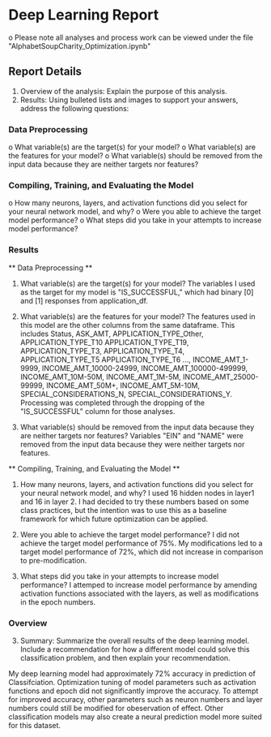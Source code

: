 # Deep Learning Report #

o	Please note all analyses and process work can be viewed under the file "AlphabetSoupCharity_Optimization.ipynb"

## Report Details ##

1.	Overview of the analysis: Explain the purpose of this analysis.
2.	Results: Using bulleted lists and images to support your answers, address the following questions:
   
### Data Preprocessing ###
o	What variable(s) are the target(s) for your model?
o	What variable(s) are the features for your model?
o	What variable(s) should be removed from the input data because they are neither targets nor features?

### Compiling, Training, and Evaluating the Model ###
o	How many neurons, layers, and activation functions did you select for your neural network model, and why?
o	Were you able to achieve the target model performance?
o	What steps did you take in your attempts to increase model performance?

### Results ###

** Data Preprocessing **

1. What variable(s) are the target(s) for your model?
   The variables I used as the target for my model is "IS_SUCCESSFUL," which had binary [0] and [1] responses from application_df.
   
2. What variable(s) are the features for your model?
   The features used in this model are the other columns from the same dataframe. This includes Status, ASK_AMT, APPLICATION_TYPE_Other, APPLICATION_TYPE_T10	APPLICATION_TYPE_T19, APPLICATION_TYPE_T3, APPLICATION_TYPE_T4, APPLICATION_TYPE_T5	APPLICATION_TYPE_T6	..., INCOME_AMT_1-9999, INCOME_AMT_10000-24999, INCOME_AMT_100000-499999, INCOME_AMT_10M-50M, INCOME_AMT_1M-5M, INCOME_AMT_25000-99999, INCOME_AMT_50M+, INCOME_AMT_5M-10M, SPECIAL_CONSIDERATIONS_N, SPECIAL_CONSIDERATIONS_Y. Processing was completed through the dropping of the "IS_SUCCESSFUL" column for those analyses.

3. What variable(s) should be removed from the input data because they are neither targets nor features?
   Variables "EIN" and "NAME" were removed from the input data because they were neither targets nor features.
   
** Compiling, Training, and Evaluating the Model **

1. How many neurons, layers, and activation functions did you select for your neural network model, and why?
   I used 16 hidden nodes in layer1 and 16 in layer 2. I had decided to try these numbers based on some class practices, but the intention was to use this as a baseline framework for which future optimization can be applied.
   
2. Were you able to achieve the target model performance?
   I did not achieve the target model performance of 75%. My modifications led to a target model performance of 72%, which did not increase in comparison to pre-modification.
   
3. What steps did you take in your attempts to increase model performance?
   I attemped to increase model performance by amending activation functions associated with the layers, as well as modifications in the epoch numbers.

### Overview ###

3.	Summary: Summarize the overall results of the deep learning model. Include a recommendation for how a different model could solve this classification problem, and then explain your recommendation.

My deep learning model had approximately 72% accuracy in prediction of Classifciation. Optimization tuning of model parameters such as activation functions and epoch did not significantly improve the accuracy. To attempt for improved accuracy, other parameters such as neuron numbers and layer numbers could still be modified for obeservation of effect. Other classification models may also create a neural prediction model more suited for this dataset.  
